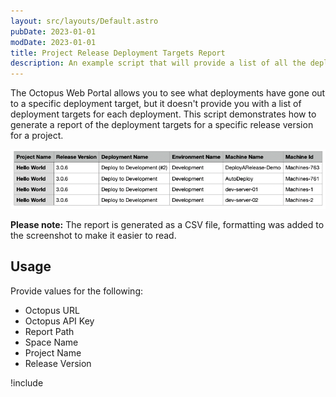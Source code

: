 ```yaml
---
layout: src/layouts/Default.astro
pubDate: 2023-01-01
modDate: 2023-01-01
title: Project Release Deployment Targets Report
description: An example script that will provide a list of all the deployments and deployment targets deployed to.
---
```


The Octopus Web Portal allows you to see what deployments have gone out to a specific deployment target, but it doesn't provide you with a list of deployment targets for each deployment.  This script demonstrates how to generate a report of the deployment targets for a specific release version for a project.

![Sample project release deployment target report](/docs/octopus-rest-api/examples/reports/images/project-release-deployment-target-report.png)

**Please note:** The report is generated as a CSV file, formatting was added to the screenshot to make it easier to read.

## Usage

Provide values for the following:

- Octopus URL
- Octopus API Key
- Report Path
- Space Name
- Project Name
- Release Version

!include <project-deployment-targets-report>